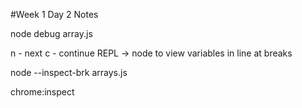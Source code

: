 #Week 1 Day 2 Notes

node debug array.js

n - next
c - continue
REPL -> node to view variables in line at breaks



node --inspect-brk arrays.js

chrome:inspect